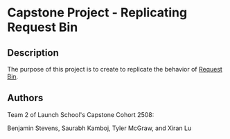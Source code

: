# Capstone Project - Replicating Request Bin

## Description

The purpose of this project is to create to replicate the behavior of [Request Bin](https://rbaskets.in/).

## Authors

Team 2 of Launch School's Capstone Cohort 2508:

Benjamin Stevens, Saurabh Kamboj, Tyler McGraw, and Xiran Lu